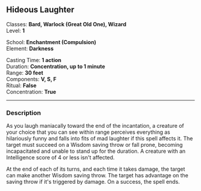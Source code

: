 ## Hideous Laughter

Classes: **Bard, Warlock (Great Old One), Wizard**  
Level: **1**  

School: **Enchantment (Compulsion)**  
Element: **Darkness**  

Casting Time: **1 action**  
Duration: **Concentration, up to 1 minute**  
Range: **30 feet**  
Components: **V, S, F**  
Ritual: **False**  
Concentration: **True**  

------

### Description

As you laugh maniacally toward the end of the incantation, a creature of your choice that you can see within range perceives everything as hilariously funny and falls into fits of mad laughter if this spell affects it. The target must succeed on a Wisdom saving throw or fall prone, becoming incapacitated and unable to stand up for the duration. A creature with an Intelligence score of 4 or less isn't affected.

At the end of each of its turns, and each time it takes damage, the target can make another Wisdom saving throw. The target has advantage on the saving throw if it's triggered by damage. On a success, the spell ends.